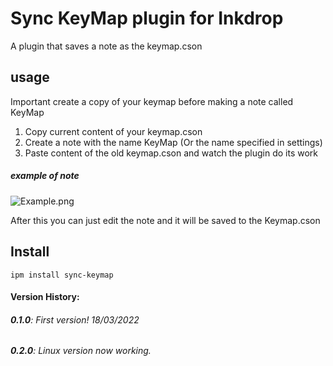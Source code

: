 # Sync KeyMap plugin for Inkdrop
A plugin that saves a note as the keymap.cson

## usage
Important create a copy of your keymap before making a note called KeyMap

1. Copy current content of your keymap.cson
2. Create a note with the name KeyMap (Or the name specified in settings)
3. Paste content of the old keymap.cson and watch the plugin do its work

##### example of note
![Example.png](https://raw.githubusercontent.com/MrFlou/inkdrop-syncKeyMap/docs/Example.png)

After this you can just edit the note and it will be saved to the Keymap.cson

## Install

```
ipm install sync-keymap
```

#### Version History:
###### **0.1.0**: First version! 18/03/2022
###### **0.2.0**: Linux version now working.
